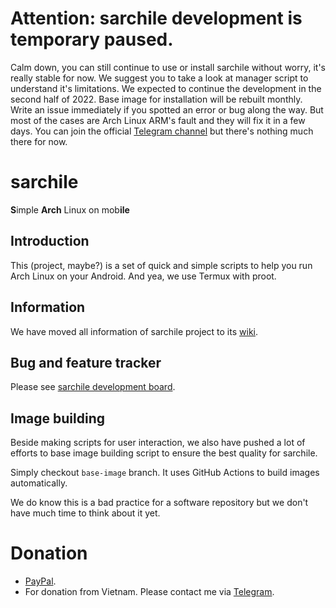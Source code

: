 # Attention: sarchile development is temporary paused.

Calm down, you can still continue to use or install sarchile without worry, it's really stable for now. We suggest you to take a look at manager script to understand it's limitations.
We expected to continue the development in the second half of 2022. Base image for installation will be rebuilt monthly.
Write an issue immediately if you spotted an error or bug along the way. But most of the cases are Arch Linux ARM's fault and they will fix it in a few days.
You can join the official [Telegram channel](https://t.me/joinchat/ol_1uKptA1ZiNWU1) but there's nothing much there for now.

# sarchile

**S**imple **Arch** Linux on mob**ile**

## Introduction

This (project, maybe?) is a set of quick and simple scripts to help you run Arch Linux on your Android. And yea, we use Termux with proot.

## Information

We have moved all information of sarchile project to its [wiki](https://github.com/Weeb-Linux/sarchile/wiki).

## Bug and feature tracker

Please see [sarchile development board](https://github.com/Weeb-Linux/sarchile/projects/1).

## Image building

Beside making scripts for user interaction, we also have pushed a lot of efforts to base image building script to ensure the best quality for sarchile.

Simply checkout `base-image` branch. It uses GitHub Actions to build images automatically.

We do know this is a bad practice for a software repository but we don't have much time to think about it yet.

# Donation
- [PayPal](https://paypal.me/iamwello).
- For donation from Vietnam. Please contact me via [Telegram](https://t.me/wello6143).
